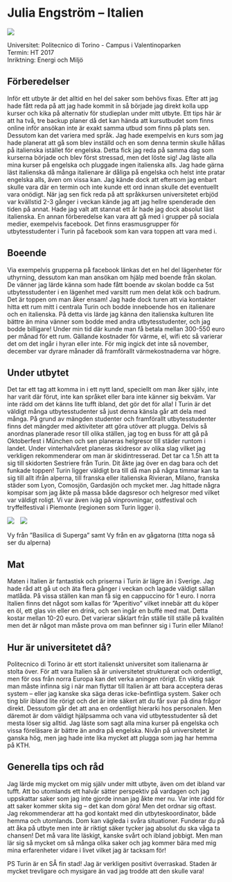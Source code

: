 # Julia Engström – Italien

<img src="../../media/reseberattelser/julia-engström-italien-uni.webp" class="rese-top">

Universitet: Politecnico di Torino - Campus i Valentinoparken  
Termin: HT 2017  
Inriktning: Energi och Miljö

## Förberedelser

Inför ett utbyte är det alltid en hel del saker som behövs fixas. Efter att jag hade fått reda på att jag hade kommit in så började jag direkt kolla upp kurser och kika på alternativ för studieplan under mitt utbyte. Ett tips här är att ha två, tre backup planer då det kan hända att kursutbudet som finns online inför ansökan inte är exakt samma utbud som finns på plats sen. Dessutom kan det variera med språk. Jag hade exempelvis en kurs som jag hade planerat att gå som blev inställd och en som denna termin skulle hållas på italienska istället för engelska. Detta fick jag reda på samma dag som kurserna började och blev först stressad, men det löste sig! Jag läste alla mina kurser på engelska och pluggade ingen italienska alls. Jag hade gärna läst italienska då många italienare är dåliga på engelska och helst inte pratar engelska alls, även om vissa kan. Jag kände dock att eftersom jag enbart skulle vara där en termin och inte kunde ett ord innan skulle det eventuellt vara onödigt. När jag sen fick reda på att språkkursen universitetet erbjöd var kvällstid 2-3 gånger i veckan kände jag att jag hellre spenderade den tiden på annat. Hade jag valt att stannat ett år hade jag dock absolut läst italienska. En annan förberedelse kan vara att gå med i grupper på sociala medier, exempelvis facebook. Det finns erasmusgrupper för utbytesstudenter i Turin på facebook som kan vara toppen att vara med i.

## Boeende

Via exempelvis grupperna på facebook länkas det en hel del lägenheter för uthyrning, dessutom kan man ansökan om hjälp med boende från skolan. De vänner jag lärde känna som hade fått boende av skolan bodde ca 5st utbytesstudenter i en lägenhet med varsitt rum men delat kök och badrum. Det är toppen om man åker ensam! Jag hade dock turen att via kontakter hitta ett rum mitt i centrala Turin och bodde inneboende hos en italienare och en italienska. På detta vis lärde jag känna den italienska kulturen lite bättre än mina vänner som bodde med andra utbytesstudenter, och jag bodde billigare! Under min tid där kunde man få betala mellan 300-550 euro per månad för ett rum. Gällande kostnader för värme, el, wifi etc så varierar det om det ingår i hyran eller inte. För mig ingick det inte så november, december var dyrare månader då framförallt värmekostnaderna var högre.

## Under utbytet

Det tar ett tag att komma in i ett nytt land, speciellt om man åker själv, inte har varit där förut, inte kan språket eller bara inte känner sig bekväm. Var inte rädd om det känns lite tufft ibland, det gör det för alla! I Turin är det väldigt många utbytesstudenter så just denna känsla går att dela med många. På grund av mängden studenter och framförallt utbytesstudenter finns det mängder med aktiviteter att göra utöver att plugga. Delvis så anordnas planerade resor till olika ställen, jag tog en buss för att gå på Oktoberfest i München och sen planeras helgresor till städer runtom i landet. Under vinterhalvåret planeras skidresor av olika slag vilket jag verkligen rekommenderar om man är skidintresserad. Det tar ca 1.5h att ta sig till skidorten Sestriere från Turin. Dit åkte jag över en dag bara och det funkade toppen! Turin ligger väldigt bra till då man på några timmar kan ta sig till allt ifrån alperna, till franska eller italienska Rivieran, Milano, franska städer som Lyon, Comosjön, Gardasjön och mycket mer. Jag hittade några kompisar som jag åkte på massa både dagsresor och helgresor med vilket var väldigt roligt. Vi var även iväg på vinprovningar, ostfestival och tryffelfestival i Piemonte (regionen som Turin ligger i).

<img src="../../media/reseberattelser/julia-engström-italien-vy.webp" style="margin-right: 2%;">
<img src="../../media/reseberattelser/julia-engström-italien-gata.webp" style="">

Vy från ”Basilica di Superga” samt Vy från en av gågatorna (titta noga så ser du alperna)

## Mat

Maten i Italien är fantastisk och priserna i Turin är lägre än i Sverige. Jag hade råd att gå ut och äta flera gånger i veckan och lagade väldigt sällan matlåda. På vissa ställen kan man få sig en cappuccino för 1 euro. I norra Italien finns det något som kallas för ”Aperitivo” vilket innebär att du köper en öl, ett glas vin eller en drink, och sen ingår en buffé med mat. Detta kostar mellan 10-20 euro. Det varierar såklart från ställe till ställe på kvalitén men det är något man måste prova om man befinner sig i Turin eller Milano!

## Hur är universitetet då?

Politecnico di Torino är ett stort italienskt universitet som italienarna är stolta över. För att vara Italien så är universitetet strukturerat och ordentligt, men för oss från norra Europa kan det verka aningen rörigt. En viktig sak man måste infinna sig i när man flyttar till Italien är att bara acceptera deras system – eller jag kanske ska säga deras icke-befintliga system. Saker och ting blir ibland lite rörigt och det är inte säkert att du får svar på dina frågor direkt. Dessutom går det att ana en ordentligt hierarki hos personalen. Men däremot är dom väldigt hjälpsamma och vana vid utbytesstudenter så det mesta löser sig alltid. Jag läste som sagt alla mina kurser på engelska och vissa föreläsare är bättre än andra på engelska. Nivån på universitetet är ganska hög, men jag hade inte lika mycket att plugga som jag har hemma på KTH.

## Generella tips och råd

Jag lärde mig mycket om mig själv under mitt utbyte, även om det ibland var tufft. Att bo utomlands ett halvår sätter perspektiv på vardagen och jag uppskattar saker som jag inte gjorde innan jag åkte mer nu. Var inte rädd för att saker kommer skita sig – det kan dom göra! Men det ordnar sig oftast. Jag rekommenderar att ha god kontakt med din utbyteskoordinator, både hemma och utomlands. Dom kan vägleda i svåra situationer. Funderar du på att åka på utbyte men inte är riktigt säker tycker jag absolut du ska våga ta chansen! Det må vara lite läskigt, kanske svårt och ibland jobbigt. Men man lär sig så mycket om så många olika saker och jag kommer bära med mig mina erfarenheter vidare i livet vilket jag är tacksam för!

PS Turin är en SÅ fin stad! Jag är verkligen positivt överraskad. Staden är mycket trevligare och mysigare än vad jag trodde att den skulle vara!
